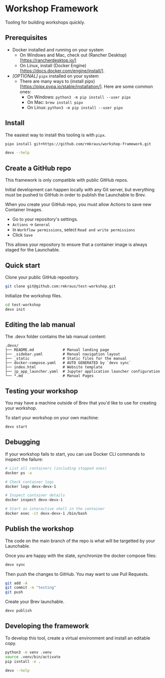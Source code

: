 # Workshop Framework

Tooling for building workshops quickly.

## Prerequisites

- Docker installed and running on your system
    - On Windows and Mac, check out (Rancher Desktop)[https://rancherdesktop.io/]
    - On Linux, install (Docker Engine)[https://docs.docker.com/engine/install/].
- *[OPTIONAL]* `pipx` installed on your system
    - There are many ways to (install pipx)[https://pipx.pypa.io/stable/installation/]. Here are some common ones:
        - On Windows: `python3 -m pip install --user pipx`
        - On Mac: `brew install pipx`
        - On Linux: `python3 -m pip install --user pipx`


## Install

The easiest way to install this tooling is with `pipx`.

```bash
pipx install git+https://github.com/rmkraus/workshop-framework.git

devx --help
```

## Create a GitHub repo

This framework is only compatible with public GitHub repos.

Initial development can happen locally with any Git server, but everything must be pushed to GitHub in order to publish the Launchable to Brev.

When you create your GitHub repo, you must allow Actions to save new Container Images.

- Go to your repository's settings.
- `Actions` -> `General`
- In `Workflow permissions`, select `Read and write permissions`
- Click `Save`

This allows your repository to ensure that a container image is always staged for the Launchable.

## Quick start

Clone your public GitHub repository.

```bash
git clone git@github.com:rmkraus/test-workshop.git
```

Initialize the workshop files.

```bash
cd test-workshop
devx init
```

## Editing the lab manual

The .devx folder contains the lab manual content:

```
.devx/
├── README.md             # Manual landing page
├── _sidebar.yaml         # Manual navigation layout
├── _static               # Static files for the manual
├── docker-compose.yaml   # AUTO GENERATED by `devx sync`
├── index.html            # Website template
├── jp_app_launcher.yaml  # Jupyter application launcher configuration
└── *.md                  # Manual Pages
```

## Testing your workshop

You may have a machine outside of Brev that you'd like to use for creating your workshop.

To start your workshop on your own machine:

```bash
devx start
```

## Debugging

If your workshop fails to start, you can use Docker CLI commands to inspect the failure:

```bash
# List all containers (including stopped ones)
docker ps -a

# Check container logs
docker logs devx-devx-1

# Inspect container details
docker inspect devx-devx-1

# Start an interactive shell in the container
docker exec -it devx-devx-1 /bin/bash
```

## Publish the workshop

The code on the main branch of the repo is what will be targetted by your Launchable.

Once you are happy with the state, synchronize the docker compose files:

```bash
devx sync
```

Then push the changes to GitHub. You may want to use Pull Requests.

```bash
git add -A
git commit -m "testing"
git push
```

Create your Brev launchable.

```bash
devx publish
```

## Developing the framework

To develop this tool, create a virtual environment and install an editable copy.

```bash
python3 -m venv .venv
source .venv/bin/activate
pip isntall -e .

devx --help
```

